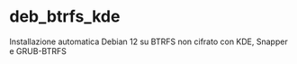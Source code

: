 # deb_btrfs_kde
Installazione automatica Debian 12 su BTRFS non cifrato con KDE, Snapper e GRUB-BTRFS
